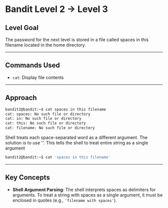 # Bandit Level 2 → Level 3

## Level Goal

The password for the next level is stored in a file called spaces in this filename located in the home directory.

***

## Commands Used

- `cat`: Display file contents

***

## Approach

```bash
bandit2@bandit:~$ cat spaces in this filename
cat: spaces: No such file or directory
cat: in: No such file or directory
cat: this: No such file or directory
cat: filename: No such file or directory
```
Shell treats each space-separated word as a different argument.
The solution is to use ''. This tells the shell to treat entire string as a single argument
```bash
bandit2@bandit:~$ cat 'spaces in this filename'
```

***

## Key Concepts

- **Shell Argument Parsing**: The shell interprets spaces as delimiters for arguments. To treat a string with spaces as a single argument, it must be enclosed in quotes (e.g., `'filename with spaces'`).
